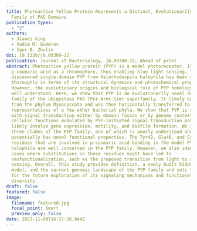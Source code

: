 ```yaml
---
title: Photoactive Yellow Protein Represents a Distinct, Evolutionarily Novel
  Family of PAS Domains
publication_types:
  - "2"
authors:
  - Jiawei Xing
  - Vadim M. Gumerov
  - Igor B. Zhulin
doi: 10.1128/jb.00300-22
publication: Journal of Bacteriology, jb.00300-22, Ahead of print
abstract: Photoactive yellow protein (PYP) is a model photoreceptor. It binds a
  p-coumaric acid as a chromophore, thus enabling blue light sensing. The first
  discovered single-domain PYP from Halorhodospira halophila has been studied
  thoroughly in terms of its structural dynamics and photochemical properties.
  However, the evolutionary origins and biological role of PYP homologs are not
  well understood. Here, we show that PYP is an evolutionarily novel domain
  family of the ubiquitous PAS (Per-Arnt-Sim) superfamily. It likely originated
  from the phylum Myxococcota and was then horizontally transferred to
  representatives of a few other bacterial phyla. We show that PYP is associated
  with signal transduction either by domain fusion or by genome context. Key
  cellular functions modulated by PYP-initiated signal transduction pathways
  likely involve gene expression, motility, and biofilm formation. We identified
  three clades of the PYP family, one of which is poorly understood and
  potentially has novel functional properties. The Tyr42, Glu46, and Cys69
  residues that are involved in p-coumaric acid binding in the model PYP from H.
  halophila are well conserved in the PYP family. However, we also identified
  cases where substitutions in these residues might have led to
  neofunctionalization, such as the proposed transition from light to redox
  sensing. Overall, this study provides definition, a newly built hidden Markov
  model, and the current genomic landscape of the PYP family and sets the stage
  for the future exploration of its signaling mechanisms and functional
  diversity.
draft: false
featured: false
image:
  filename: featured.jpg
  focal_point: Smart
  preview_only: false
date: 2022-11-09T16:57:38.044Z
---
```

